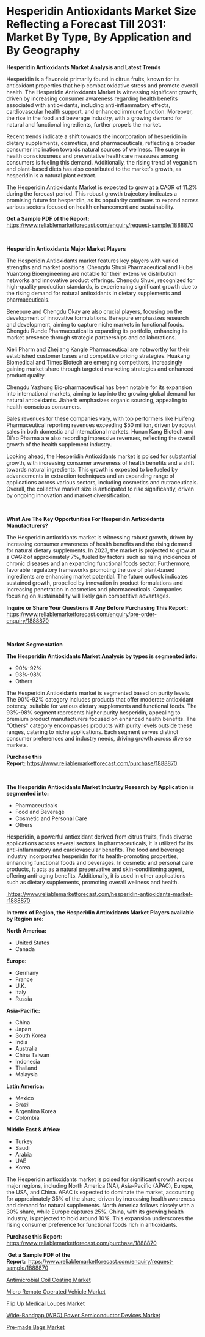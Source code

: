 <p><h1>Hesperidin Antioxidants Market Size Reflecting a Forecast Till 2031: Market By Type, By Application and By Geography</h1></p><p><strong>Hesperidin Antioxidants Market Analysis and Latest Trends</strong></p>
<p><p>Hesperidin is a flavonoid primarily found in citrus fruits, known for its antioxidant properties that help combat oxidative stress and promote overall health. The Hesperidin Antioxidants Market is witnessing significant growth, driven by increasing consumer awareness regarding health benefits associated with antioxidants, including anti-inflammatory effects, cardiovascular health support, and enhanced immune function. Moreover, the rise in the food and beverage industry, with a growing demand for natural and functional ingredients, further propels the market.</p><p>Recent trends indicate a shift towards the incorporation of hesperidin in dietary supplements, cosmetics, and pharmaceuticals, reflecting a broader consumer inclination towards natural sources of wellness. The surge in health consciousness and preventative healthcare measures among consumers is fueling this demand. Additionally, the rising trend of veganism and plant-based diets has also contributed to the market's growth, as hesperidin is a natural plant extract.</p><p>The Hesperidin Antioxidants Market is expected to grow at a CAGR of 11.2% during the forecast period. This robust growth trajectory indicates a promising future for hesperidin, as its popularity continues to expand across various sectors focused on health enhancement and sustainability.</p></p>
<p><strong>Get a Sample PDF of the Report:&nbsp;</strong> <a href="https://www.reliablemarketforecast.com/enquiry/request-sample/1888870?utm_campaign=1733&utm_medium=2&utm_source=Github&utm_content=ia&utm_term=24102024&utm_id=hesperidin-antioxidants">https://www.reliablemarketforecast.com/enquiry/request-sample/1888870</a></p>
<p>&nbsp;</p>
<p><strong>Hesperidin Antioxidants Major Market Players</strong></p>
<p><p>The Hesperidin Antioxidants market features key players with varied strengths and market positions. Chengdu Shuxi Pharmaceutical and Hubei Yuantong Bioengineering are notable for their extensive distribution networks and innovative product offerings. Chengdu Shuxi, recognized for high-quality production standards, is experiencing significant growth due to the rising demand for natural antioxidants in dietary supplements and pharmaceuticals.</p><p>Benepure and Chengdu Okay are also crucial players, focusing on the development of innovative formulations. Benepure emphasizes research and development, aiming to capture niche markets in functional foods. Chengdu Runde Pharmaceutical is expanding its portfolio, enhancing its market presence through strategic partnerships and collaborations.</p><p>Xieli Pharm and Zhejiang Kangle Pharmaceutical are noteworthy for their established customer bases and competitive pricing strategies. Huakang Biomedical and Times Biotech are emerging competitors, increasingly gaining market share through targeted marketing strategies and enhanced product quality.</p><p>Chengdu Yazhong Bio-pharmaceutical has been notable for its expansion into international markets, aiming to tap into the growing global demand for natural antioxidants. Jiaherb emphasizes organic sourcing, appealing to health-conscious consumers.</p><p>Sales revenues for these companies vary, with top performers like Huifeng Pharmaceutical reporting revenues exceeding $50 million, driven by robust sales in both domestic and international markets. Hunan Kang Biotech and Di’ao Pharma are also recording impressive revenues, reflecting the overall growth of the health supplement industry.</p><p>Looking ahead, the Hesperidin Antioxidants market is poised for substantial growth, with increasing consumer awareness of health benefits and a shift towards natural ingredients. This growth is expected to be fueled by advancements in extraction techniques and an expanding range of applications across various sectors, including cosmetics and nutraceuticals. Overall, the collective market size is anticipated to rise significantly, driven by ongoing innovation and market diversification.</p></p>
<p>&nbsp;</p>
<p><strong>What Are The Key Opportunities For Hesperidin Antioxidants Manufacturers?</strong></p>
<p><p>The Hesperidin antioxidants market is witnessing robust growth, driven by increasing consumer awareness of health benefits and the rising demand for natural dietary supplements. In 2023, the market is projected to grow at a CAGR of approximately 7%, fueled by factors such as rising incidences of chronic diseases and an expanding functional foods sector. Furthermore, favorable regulatory frameworks promoting the use of plant-based ingredients are enhancing market potential. The future outlook indicates sustained growth, propelled by innovation in product formulations and increasing penetration in cosmetics and pharmaceuticals. Companies focusing on sustainability will likely gain competitive advantages.</p></p>
<p><strong>Inquire or Share Your Questions If Any Before Purchasing This Report:</strong> <a href="https://www.reliablemarketforecast.com/enquiry/pre-order-enquiry/1888870?utm_campaign=1733&utm_medium=2&utm_source=Github&utm_content=ia&utm_term=24102024&utm_id=hesperidin-antioxidants">https://www.reliablemarketforecast.com/enquiry/pre-order-enquiry/1888870</a></p>
<p>&nbsp;</p>
<p><strong>Market Segmentation</strong></p>
<p><strong>The Hesperidin Antioxidants Market Analysis by types is segmented into:</strong></p>
<p><ul><li>90%-92%</li><li>93%-98%</li><li>Others</li></ul></p>
<p><p>The Hesperidin Antioxidants market is segmented based on purity levels. The 90%-92% category includes products that offer moderate antioxidant potency, suitable for various dietary supplements and functional foods. The 93%-98% segment represents higher purity hesperidin, appealing to premium product manufacturers focused on enhanced health benefits. The "Others" category encompasses products with purity levels outside these ranges, catering to niche applications. Each segment serves distinct consumer preferences and industry needs, driving growth across diverse markets.</p></p>
<p><strong>Purchase this Report:&nbsp;</strong><a href="https://www.reliablemarketforecast.com/purchase/1888870?utm_campaign=1733&utm_medium=2&utm_source=Github&utm_content=ia&utm_term=24102024&utm_id=hesperidin-antioxidants">https://www.reliablemarketforecast.com/purchase/1888870</a></p>
<p>&nbsp;</p>
<p><strong>The Hesperidin Antioxidants Market Industry Research by Application is segmented into:</strong></p>
<p><ul><li>Pharmaceuticals</li><li>Food and Beverage</li><li>Cosmetic and Personal Care</li><li>Others</li></ul></p>
<p><p>Hesperidin, a powerful antioxidant derived from citrus fruits, finds diverse applications across several sectors. In pharmaceuticals, it is utilized for its anti-inflammatory and cardiovascular benefits. The food and beverage industry incorporates hesperidin for its health-promoting properties, enhancing functional foods and beverages. In cosmetic and personal care products, it acts as a natural preservative and skin-conditioning agent, offering anti-aging benefits. Additionally, it is used in other applications such as dietary supplements, promoting overall wellness and health.</p></p>
<p><a href="https://www.reliablemarketforecast.com/hesperidin-antioxidants-market-r1888870?utm_campaign=1733&utm_medium=2&utm_source=Github&utm_content=ia&utm_term=24102024&utm_id=hesperidin-antioxidants">&nbsp;https://www.reliablemarketforecast.com/hesperidin-antioxidants-market-r1888870</a></p>
<p><strong>In terms of Region, the Hesperidin Antioxidants Market Players available by Region are:</strong></p>
<p>
    <p> <strong> North America: </strong>
        <ul>
            <li>United States</li>
            <li>Canada</li>
        </ul>
        </p> 
    <p> <strong> Europe: </strong>
        <ul>
            <li>Germany</li>
            <li>France</li>
            <li>U.K.</li>
            <li>Italy</li>
            <li>Russia</li>
        </ul>
        </p> 
    <p> <strong> Asia-Pacific: </strong>
        <ul>
            <li>China</li>
            <li>Japan</li>
            <li>South Korea</li>
            <li>India</li>
            <li>Australia</li>
            <li>China Taiwan</li>
            <li>Indonesia</li>
            <li>Thailand</li>
            <li>Malaysia</li>
        </ul>
        </p> 
    <p> <strong> Latin America: </strong>
        <ul>
            <li>Mexico</li>
            <li>Brazil</li>
            <li>Argentina Korea</li>
            <li>Colombia</li>
        </ul>
        </p> 
    <p> <strong> Middle East & Africa: </strong>
        <ul>
            <li>Turkey</li>
            <li>Saudi</li>
            <li>Arabia</li>
            <li>UAE</li>
            <li>Korea</li>
        </ul>
    </p>
    </p>
<p><p>The Hesperidin antioxidants market is poised for significant growth across major regions, including North America (NA), Asia-Pacific (APAC), Europe, the USA, and China. APAC is expected to dominate the market, accounting for approximately 35% of the share, driven by increasing health awareness and demand for natural supplements. North America follows closely with a 30% share, while Europe captures 25%. China, with its growing health industry, is projected to hold around 10%. This expansion underscores the rising consumer preference for functional foods rich in antioxidants.</p></p>
<p><strong>Purchase this Report: </strong><a href="https://www.reliablemarketforecast.com/purchase/1888870?utm_campaign=1733&utm_medium=2&utm_source=Github&utm_content=ia&utm_term=24102024&utm_id=hesperidin-antioxidants">https://www.reliablemarketforecast.com/purchase/1888870</a></p>
<p>&nbsp;<strong>Get a Sample PDF of the Report:&nbsp;&nbsp;</strong><a href="https://www.reliablemarketforecast.com/enquiry/request-sample/1888870?utm_campaign=1733&utm_medium=2&utm_source=Github&utm_content=ia&utm_term=24102024&utm_id=hesperidin-antioxidants">https://www.reliablemarketforecast.com/enquiry/request-sample/1888870</a></p>
<p><strong></strong></p>
<p><p><a href="https://www.linkedin.com/pulse/global-antimicrobial-coil-coating-market-focus-application-sa9hc?utm_campaign=1733&utm_medium=2&utm_source=Github&utm_content=ia&utm_term=24102024&utm_id=hesperidin-antioxidants">Antimicrobial Coil Coating Market</a></p><p><a href="https://www.linkedin.com/pulse/micro-remote-operated-vehicle-market-global-insights-7k9me?utm_campaign=1733&utm_medium=2&utm_source=Github&utm_content=ia&utm_term=24102024&utm_id=hesperidin-antioxidants">Micro Remote Operated Vehicle Market</a></p><p><a href="https://www.linkedin.com/pulse/flip-up-medical-loupes-market-ecosystem-competitive-landscape-ftwmf?utm_campaign=1733&utm_medium=2&utm_source=Github&utm_content=ia&utm_term=24102024&utm_id=hesperidin-antioxidants">Flip Up Medical Loupes Market</a></p><p><a href="https://github.com/SanjidaMahmud54/Market-Research-Report-List-1/blob/main/wide-bandgap-wbg-power-semiconductor-devices-market.md?utm_campaign=1733&utm_medium=2&utm_source=Github&utm_content=ia&utm_term=24102024&utm_id=hesperidin-antioxidants">Wide-Bandgap (WBG) Power Semiconductor Devices Market</a></p><p><a href="https://www.linkedin.com/pulse/pre-made-bags-momentum-charting-106-cagr-path-2024-2031-dfouf?utm_campaign=1733&utm_medium=2&utm_source=Github&utm_content=ia&utm_term=24102024&utm_id=hesperidin-antioxidants">Pre-made Bags Market</a></p></p>